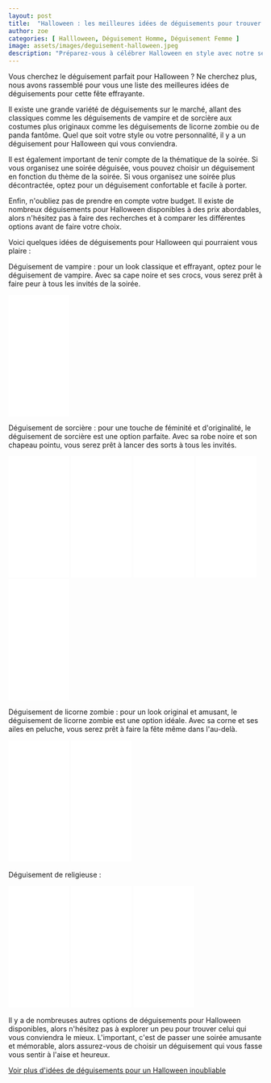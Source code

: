 ```yaml
---
layout: post
title:  "Halloween : les meilleures idées de déguisements pour trouver le costume parfait"
author: zoe
categories: [ Hallloween, Déguisement Homme, Déguisement Femme ]
image: assets/images/deguisement-halloween.jpeg
description: "Préparez-vous à célébrer Halloween en style avec notre sélection des meilleures idées de déguisements. Que vous soyez à la recherche d'un déguisement effrayant, drôle ou glamour, nous avons rassemblé pour vous une liste des déguisements les plus populaires pour cette occasion. Suivez nos conseils pour trouver le déguisement parfait et faites de votre Halloween une soirée inoubliable !"
---
```

Vous cherchez le déguisement parfait pour Halloween ? Ne cherchez plus, nous avons rassemblé pour vous une liste des meilleures idées de déguisements pour cette fête effrayante.

Il existe une grande variété de déguisements sur le marché, allant des classiques comme les déguisements de vampire et de sorcière aux costumes plus originaux comme les déguisements de licorne zombie ou de panda fantôme. Quel que soit votre style ou votre personnalité, il y a un déguisement pour Halloween qui vous conviendra.

Il est également important de tenir compte de la thématique de la soirée. Si vous organisez une soirée déguisée, vous pouvez choisir un déguisement en fonction du thème de la soirée. Si vous organisez une soirée plus décontractée, optez pour un déguisement confortable et facile à porter.

Enfin, n'oubliez pas de prendre en compte votre budget. Il existe de nombreux déguisements pour Halloween disponibles à des prix abordables, alors n'hésitez pas à faire des recherches et à comparer les différentes options avant de faire votre choix.

Voici quelques idées de déguisements pour Halloween qui pourraient vous plaire :

Déguisement de vampire : pour un look classique et effrayant, optez pour le déguisement de vampire. Avec sa cape noire et ses crocs, vous serez prêt à faire peur à tous les invités de la soirée.

<iframe sandbox="allow-popups allow-scripts allow-modals allow-forms allow-same-origin" style="width:120px;height:240px;" marginwidth="0" marginheight="0" scrolling="no" frameborder="0" src="//ws-eu.amazon-adsystem.com/widgets/q?ServiceVersion=20070822&OneJS=1&Operation=GetAdHtml&MarketPlace=FR&source=ss&ref=as_ss_li_til&ad_type=product_link&tracking_id=costumehall0c-21&marketplace=amazon&region=FR&placement=B08JQ3FTW7&asins=B08JQ3FTW7&linkId=174dd4a3151e498d34cf3e1917ddb91c&show_border=true&link_opens_in_new_window=true"></iframe>

Déguisement de sorcière : pour une touche de féminité et d'originalité, le déguisement de sorcière est une option parfaite. Avec sa robe noire et son chapeau pointu, vous serez prêt à lancer des sorts à tous les invités.

<iframe sandbox="allow-popups allow-scripts allow-modals allow-forms allow-same-origin" style="width:120px;height:240px;" marginwidth="0" marginheight="0" scrolling="no" frameborder="0" src="//ws-eu.amazon-adsystem.com/widgets/q?ServiceVersion=20070822&OneJS=1&Operation=GetAdHtml&MarketPlace=FR&source=ss&ref=as_ss_li_til&ad_type=product_link&tracking_id=costumehall0c-21&marketplace=amazon&region=FR&placement=B07W9JQFY5&asins=B07W9JQFY5&linkId=b6c64798bfd8e57893b89d709c891b66&show_border=true&link_opens_in_new_window=true"></iframe>
<iframe sandbox="allow-popups allow-scripts allow-modals allow-forms allow-same-origin" style="width:120px;height:240px;" marginwidth="0" marginheight="0" scrolling="no" frameborder="0" src="//ws-eu.amazon-adsystem.com/widgets/q?ServiceVersion=20070822&OneJS=1&Operation=GetAdHtml&MarketPlace=FR&source=ss&ref=as_ss_li_til&ad_type=product_link&tracking_id=costumehall0c-21&marketplace=amazon&region=FR&placement=B002IF67FC&asins=B002IF67FC&linkId=3e2d93a3a24113ccf2b99e8e41a60bc2&show_border=true&link_opens_in_new_window=true"></iframe>
<iframe sandbox="allow-popups allow-scripts allow-modals allow-forms allow-same-origin" style="width:120px;height:240px;" marginwidth="0" marginheight="0" scrolling="no" frameborder="0" src="//ws-eu.amazon-adsystem.com/widgets/q?ServiceVersion=20070822&OneJS=1&Operation=GetAdHtml&MarketPlace=FR&source=ss&ref=as_ss_li_til&ad_type=product_link&tracking_id=costumehall0c-21&marketplace=amazon&region=FR&placement=B098DQ81N8&asins=B098DQ81N8&linkId=0c87fb7bb863db0d47b1c501dd888abc&show_border=true&link_opens_in_new_window=true"></iframe>
<iframe sandbox="allow-popups allow-scripts allow-modals allow-forms allow-same-origin" style="width:120px;height:240px;" marginwidth="0" marginheight="0" scrolling="no" frameborder="0" src="//ws-eu.amazon-adsystem.com/widgets/q?ServiceVersion=20070822&OneJS=1&Operation=GetAdHtml&MarketPlace=FR&source=ss&ref=as_ss_li_til&ad_type=product_link&tracking_id=costumehall0c-21&marketplace=amazon&region=FR&placement=B0B877Y7YF&asins=B0B877Y7YF&linkId=f86b16e3ee5b587279ede61c0bdf5c1d&show_border=true&link_opens_in_new_window=true"></iframe>
<iframe sandbox="allow-popups allow-scripts allow-modals allow-forms allow-same-origin" style="width:120px;height:240px;" marginwidth="0" marginheight="0" scrolling="no" frameborder="0" src="//ws-eu.amazon-adsystem.com/widgets/q?ServiceVersion=20070822&OneJS=1&Operation=GetAdHtml&MarketPlace=FR&source=ss&ref=as_ss_li_til&ad_type=product_link&tracking_id=costumehall0c-21&marketplace=amazon&region=FR&placement=B00OD1DONM&asins=B00OD1DONM&linkId=7fd2937649e7f863e2639da1b4fc9fa0&show_border=true&link_opens_in_new_window=true"></iframe>

Déguisement de licorne zombie : pour un look original et amusant, le déguisement de licorne zombie est une option idéale. Avec sa corne et ses ailes en peluche, vous serez prêt à faire la fête même dans l'au-delà.

<iframe sandbox="allow-popups allow-scripts allow-modals allow-forms allow-same-origin" style="width:120px;height:240px;" marginwidth="0" marginheight="0" scrolling="no" frameborder="0" src="//ws-eu.amazon-adsystem.com/widgets/q?ServiceVersion=20070822&OneJS=1&Operation=GetAdHtml&MarketPlace=FR&source=ss&ref=as_ss_li_til&ad_type=product_link&tracking_id=costumehall0c-21&marketplace=amazon&region=FR&placement=B0BHNFBTWN&asins=B0BHNFBTWN&linkId=0bdd8ceb0220307f68a03356e2742879&show_border=true&link_opens_in_new_window=true"></iframe>
<iframe sandbox="allow-popups allow-scripts allow-modals allow-forms allow-same-origin" style="width:120px;height:240px;" marginwidth="0" marginheight="0" scrolling="no" frameborder="0" src="//ws-eu.amazon-adsystem.com/widgets/q?ServiceVersion=20070822&OneJS=1&Operation=GetAdHtml&MarketPlace=FR&source=ss&ref=as_ss_li_til&ad_type=product_link&tracking_id=costumehall0c-21&marketplace=amazon&region=FR&placement=B01ICZ7VBU&asins=B01ICZ7VBU&linkId=b8a1f3d4768678d5b60d955b20afdb13&show_border=true&link_opens_in_new_window=true"></iframe>

Déguisement de religieuse :

<iframe sandbox="allow-popups allow-scripts allow-modals allow-forms allow-same-origin" style="width:120px;height:240px;" marginwidth="0" marginheight="0" scrolling="no" frameborder="0" src="//ws-eu.amazon-adsystem.com/widgets/q?ServiceVersion=20070822&OneJS=1&Operation=GetAdHtml&MarketPlace=FR&source=ss&ref=as_ss_li_til&ad_type=product_link&tracking_id=costumehall0c-21&marketplace=amazon&region=FR&placement=B0060KGRQ0&asins=B0060KGRQ0&linkId=c3a8faf6dd8af3cd51002eac642e54fb&show_border=true&link_opens_in_new_window=true"></iframe>
<iframe sandbox="allow-popups allow-scripts allow-modals allow-forms allow-same-origin" style="width:120px;height:240px;" marginwidth="0" marginheight="0" scrolling="no" frameborder="0" src="//ws-eu.amazon-adsystem.com/widgets/q?ServiceVersion=20070822&OneJS=1&Operation=GetAdHtml&MarketPlace=FR&source=ss&ref=as_ss_li_til&ad_type=product_link&tracking_id=costumehall0c-21&marketplace=amazon&region=FR&placement=B00ZKC3PWS&asins=B00ZKC3PWS&linkId=80d6e2009661f2ce8a2e24f7456c97f3&show_border=true&link_opens_in_new_window=true"></iframe>
<iframe sandbox="allow-popups allow-scripts allow-modals allow-forms allow-same-origin" style="width:120px;height:240px;" marginwidth="0" marginheight="0" scrolling="no" frameborder="0" src="//ws-eu.amazon-adsystem.com/widgets/q?ServiceVersion=20070822&OneJS=1&Operation=GetAdHtml&MarketPlace=FR&source=ss&ref=as_ss_li_til&ad_type=product_link&tracking_id=costumehall0c-21&marketplace=amazon&region=FR&placement=B00TSBG4J8&asins=B00TSBG4J8&linkId=f3b23e4c1c2f64a56b942cb36a8d8c70&show_border=true&link_opens_in_new_window=true"></iframe>

Il y a de nombreuses autres options de déguisements pour Halloween disponibles, alors n'hésitez pas à explorer un peu pour trouver celui qui vous conviendra le mieux. L'important, c'est de passer une soirée amusante et mémorable, alors assurez-vous de choisir un déguisement qui vous fasse vous sentir à l'aise et heureux.


<a target="_blank" href="https://www.amazon.fr/gp/search?ie=UTF8&tag=costumehall0c-21&linkCode=ur2&linkId=0aca9efa607d3f98e02725af8892d381&camp=1642&creative=6746&index=toys&keywords=déguisements halloween">Voir plus d'idées de déguisements pour un Halloween inoubliable</a>

